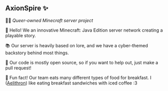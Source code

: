 ## AxionSpire ✨
🏳️‍🌈 *Queer-owned Minecraft server project*

👋 Hello! We an innovative Minecraft: Java Edition server network creating a playable story.

📚 Our server is heavily based on lore, and we have a cyber-themed backstory behind most things.

🤝 Our code is mostly open source, so if you want to help out, just make a pull request!

🥞 Fun fact! Our team eats many different types of food for breakfast. I ([Aelithron](https://github.com/aelithron)) like eating breakfast sandwiches with iced coffee :3
